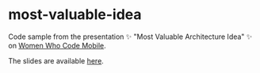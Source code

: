 # most-valuable-idea

Code sample from the presentation ✨ "Most Valuable Architecture Idea" ✨ on [Women Who Code Mobile](https://us02web.zoom.us/webinar/register/WN_5qDmqKwPTkORMkx9aXu7hQ).

The slides are available [here](https://docs.google.com/presentation/d/e/2PACX-1vRn9JMfZZKEpNF8SKzm3no0A82gCfquTFng2YGVFOZPf8IG4eMZSFb-qGS09tvn2fnUP5Xf4lU0yQvD/pub).















